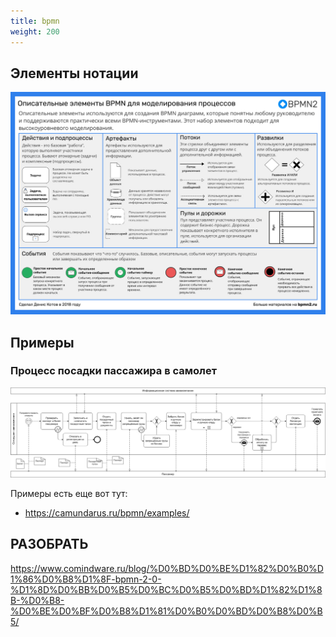 ```yaml
---
title: bpmn
weight: 200
---
```


## Элементы нотации

![alt text](image1.png)


## Примеры

### Процесс посадки пассажира в самолет

![alt text](image2.png)

Примеры есть еще вот тут:
- https://camundarus.ru/bpmn/examples/


## РАЗОБРАТЬ

https://www.comindware.ru/blog/%D0%BD%D0%BE%D1%82%D0%B0%D1%86%D0%B8%D1%8F-bpmn-2-0-%D1%8D%D0%BB%D0%B5%D0%BC%D0%B5%D0%BD%D1%82%D1%8B-%D0%B8-%D0%BE%D0%BF%D0%B8%D1%81%D0%B0%D0%BD%D0%B8%D0%B5/
